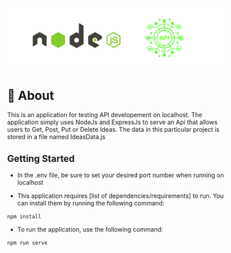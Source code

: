 ![Project Banner](https://github.com/D-Chaney/ideas-api-nodejs-update-file/blob/master/NodeJs_Api_Banner.png?raw=true)

# 📄 About
This is an application for testing API developement on localhost. The application simply uses NodeJs and ExpressJs to serve an Api that allows users to Get, Post, Put or Delete Ideas. The data in this particular project is stored in a file named IdeasData.js

## Getting Started

- In the .env file, be sure to set your desired port number when running on localhost

- This application requires [list of dependencies/requirements] to run. You can install them by running the following command:
```
npm install
```

- To run the application, use the following command:
```
npm run serve
```

